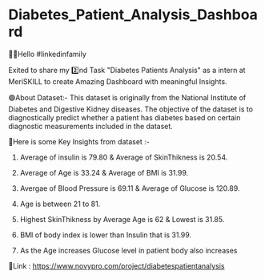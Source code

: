 # Diabetes_Patient_Analysis_Dashboard

👋🏻Hello #linkedinfamily

Exited to share my 2️⃣nd Task "Diabetes Patients Analysis" as a intern at MeriSKILL to create Amazing Dashboard with meaningful Insights.



🟢About Dataset:- This dataset is originally from the National Institute of Diabetes and Digestive Kidney diseases. The objective of the dataset is to diagnostically predict whether a patient has diabetes based on certain diagnostic measurements included in the dataset.



🎯Here is some Key Insights from dataset :- 

1. Average of insulin is 79.80 & Average of SkinThikness is 20.54.

2. Average of Age is 33.24 & Average of BMI is 31.99.

3. Avergae of Blood Pressure is 69.11 & Average of Glucose is 120.89.

4. Age is between 21 to 81.

5. Highest SkinThikness by Average Age is 62 & Lowest is 31.85.

6. BMI of body index is lower than Insulin that is 31.99.

7. As the Age increases Glucose level in patient body also increases



🔗Link : https://www.novypro.com/project/diabetespatientanalysis
